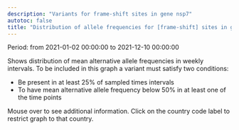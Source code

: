 ```yaml
---
description: "Variants for frame-shift sites in gene nsp7"
autotoc: false
title: "Distribution of allele frequencies for [frame-shift] sites in gene [nsp7]"
---
```


Period: from 2021-01-02 00:00:00 to 2021-12-10 00:00:00

Shows distribution of mean alternative allele frequencies in weekly intervals. To be included in this graph a variant must satisfy two conditions:

- Be present in at least 25% of sampled times intervals
- To have mean alternative allele frequency below 50% in at least one of the time points

Mouse over to see additional information. Click on the country code label to restrict graph to that country.

<div class="shadow-sm p-3 mb-5 bg-light rounded" align="center">
<vega-embed spec="https://raw.githubusercontent.com/galaxyproject/SARS-CoV-2/master/data/ipynb/graphs/frame-shift-nsp7.json"/>
</div>

